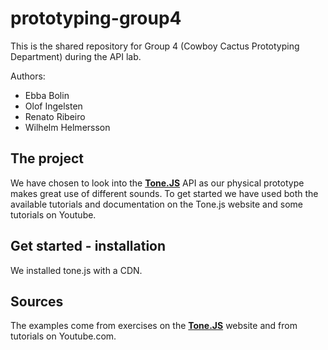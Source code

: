 # prototyping-group4
This is the shared repository for Group 4 (Cowboy Cactus Prototyping Department) during the API lab.

Authors: 
- Ebba Bolin
- Olof Ingelsten
- Renato Ribeiro
- Wilhelm Helmersson

## The project        
We have chosen to look into the **[Tone.JS](https://tonejs.github.io/)** API as our physical prototype makes great use of different sounds. To get started we have used both the available tutorials and documentation on the Tone.js website and some tutorials on Youtube. 

## Get started - installation 
We installed tone.js with a CDN. 

## Sources
The examples come from exercises on the **[Tone.JS](https://tonejs.github.io/)** website and from tutorials on Youtube.com. 
